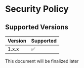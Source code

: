 # Security Policy

## Supported Versions

| Version | Supported          |
| ------- | ------------------ |
| 1.x.x   | :white_check_mark: |

This document will be finalized later

